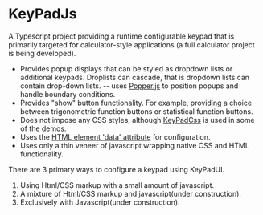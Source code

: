 # KeyPadJs
 A Typescript project providing a runtime configurable keypad that is primarily targeted for calculator-style applications (a full calculator project is being developed). 

- Provides popup displays that can be styled as dropdown lists or additional keypads. Droplists can cascade, that is dropdown lists can contain drop-down lists.
-- uses [Popper.js](https://popper.js.org/docs/v2/) to position popups and handle boundary conditions.
- Provides "show" button functionality. For example, providing a choice between trigonometric function buttons or statistical function buttons.
- Does not impose any CSS styles, although [KeyPadCss](https://github.com/JohnHansenCa/KeyPadCss) is used in some of the demos.
- Uses the [HTML element 'data' attribute](https://developer.mozilla.org/en-US/docs/Learn/HTML/Howto/Use_data_attributes) for configuration.
- Uses only a thin veneer of javascript wrapping native CSS and HTML functionality.

There are 3 primary ways to configure a keypad using KeyPadUI.
1. Using Html/CSS markup with a small amount of javascript.
2. A mixture of Html/CSS markup and javascript(under construction).
3. Exclusively with Javascript(under construction).


